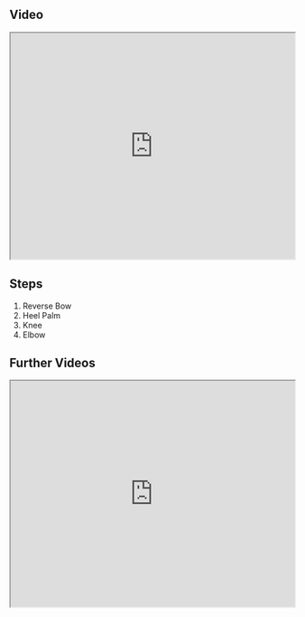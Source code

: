 ## Video

<iframe src="https://www.youtube.com/embed/lV8R81vuRuM" width="100%" height="400"></iframe>

## Steps

1. Reverse Bow
2. Heel Palm
3. Knee
4. Elbow

## Further Videos

<iframe src="https://www.youtube.com/embed/IXZ6kr4VHQw?start=206&end=224" width="100%" height="400"></iframe>